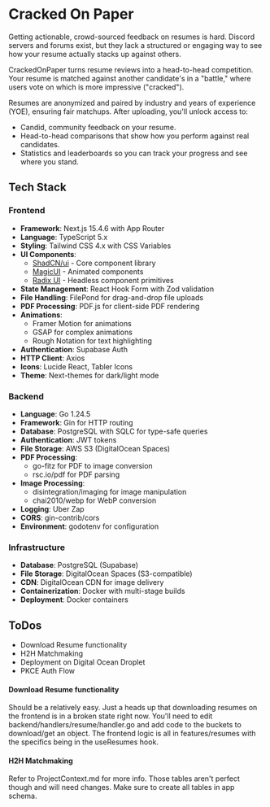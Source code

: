 # Cracked On Paper

Getting actionable, crowd-sourced feedback on resumes is hard. Discord servers and forums exist, but they lack a structured or engaging way to see how your resume actually stacks up against others.

CrackedOnPaper turns resume reviews into a head-to-head competition. Your resume is matched against another candidate's in a "battle," where users vote on which is more impressive ("cracked").

Resumes are anonymized and paired by industry and years of experience (YOE), ensuring fair matchups. After uploading, you'll unlock access to:

- Candid, community feedback on your resume.
- Head-to-head comparisons that show how you perform against real candidates.
- Statistics and leaderboards so you can track your progress and see where you stand.

## Tech Stack

### Frontend

- **Framework**: Next.js 15.4.6 with App Router
- **Language**: TypeScript 5.x
- **Styling**: Tailwind CSS 4.x with CSS Variables
- **UI Components**:
  - [ShadCN/ui](https://ui.shadcn.com/) - Core component library
  - [MagicUI](https://magicui.design/) - Animated components
  - [Radix UI](https://www.radix-ui.com/) - Headless component primitives
- **State Management**: React Hook Form with Zod validation
- **File Handling**: FilePond for drag-and-drop file uploads
- **PDF Processing**: PDF.js for client-side PDF rendering
- **Animations**:
  - Framer Motion for animations
  - GSAP for complex animations
  - Rough Notation for text highlighting
- **Authentication**: Supabase Auth
- **HTTP Client**: Axios
- **Icons**: Lucide React, Tabler Icons
- **Theme**: Next-themes for dark/light mode

### Backend

- **Language**: Go 1.24.5
- **Framework**: Gin for HTTP routing
- **Database**: PostgreSQL with SQLC for type-safe queries
- **Authentication**: JWT tokens
- **File Storage**: AWS S3 (DigitalOcean Spaces)
- **PDF Processing**:
  - go-fitz for PDF to image conversion
  - rsc.io/pdf for PDF parsing
- **Image Processing**:
  - disintegration/imaging for image manipulation
  - chai2010/webp for WebP conversion
- **Logging**: Uber Zap
- **CORS**: gin-contrib/cors
- **Environment**: godotenv for configuration

### Infrastructure

- **Database**: PostgreSQL (Supabase)
- **File Storage**: DigitalOcean Spaces (S3-compatible)
- **CDN**: DigitalOcean CDN for image delivery
- **Containerization**: Docker with multi-stage builds
- **Deployment**: Docker containers

## ToDos

- Download Resume functionality
- H2H Matchmaking
- Deployment on Digital Ocean Droplet
- PKCE Auth Flow

#### Download Resume functionality

Should be a relatively easy. Just a heads up that downloading resumes on the frontend is in a broken state right now. You'll need to edit backend/handlers/resume/handler.go and add code to the buckets to download/get an object. The frontend logic is all in features/resumes with the specifics being in the useResumes hook.

#### H2H Matchmaking

Refer to ProjectContext.md for more info. Those tables aren't perfect though and will need changes. Make sure to create all tables in app schema.
